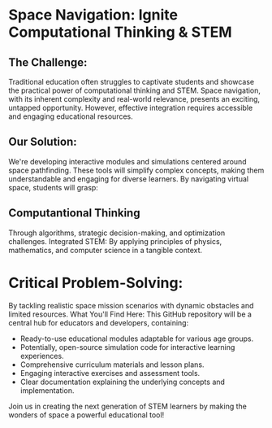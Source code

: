 # Space Navigation: Ignite Computational Thinking & STEM

## The Challenge:
Traditional education often struggles to captivate students and showcase the practical power of computational thinking and STEM. Space navigation, with its inherent complexity and real-world relevance, presents an exciting, untapped opportunity. However, effective integration requires accessible and engaging educational resources.

## Our Solution:
We're developing interactive modules and simulations centered around space pathfinding. These tools will simplify complex concepts, making them understandable and engaging for diverse learners. By navigating virtual space, students will grasp:

## Computantional Thinking
Through algorithms, strategic decision-making, and optimization challenges.
Integrated STEM: By applying principles of physics, mathematics, and computer science in a tangible context.

# Critical Problem-Solving:
By tackling realistic space mission scenarios with dynamic obstacles and limited resources.
What You'll Find Here: This GitHub repository will be a central hub for educators and developers, containing:

- Ready-to-use educational modules adaptable for various age groups.
- Potentially, open-source simulation code for interactive learning experiences.
- Comprehensive curriculum materials and lesson plans.
- Engaging interactive exercises and assessment tools.
- Clear documentation explaining the underlying concepts and implementation.
  
Join us in creating the next generation of STEM learners by making the wonders of space a powerful educational tool!

